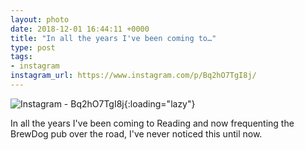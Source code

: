 ```yaml
---
layout: photo
date: 2018-12-01 16:44:11 +0000
title: "In all the years I've been coming to…"
type: post
tags:
- instagram
instagram_url: https://www.instagram.com/p/Bq2hO7TgI8j/
---
```


![Instagram - Bq2hO7TgI8j](https://colinseymour.co.uk/img/Bq2hO7TgI8j.jpg){:loading="lazy"}

In all the years I've been coming to Reading and now frequenting the BrewDog pub over the road, I've never noticed this until now.
